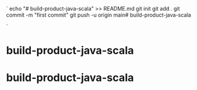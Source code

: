 
`
echo "# build-product-java-scala" >> README.md
git init
git add .
git commit -m "first commit"
git push -u origin main# build-product-java-scala

`
# build-product-java-scala
# build-product-java-scala
